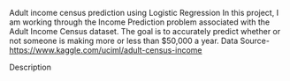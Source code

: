 Adult income census prediction using Logistic Regression
In this project, I am working through the Income Prediction problem associated with the Adult Income Census dataset. The goal is to accurately predict whether or not someone is making more or less than $50,000 a year.
Data Source- https://www.kaggle.com/uciml/adult-census-income

Description

    


